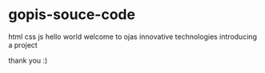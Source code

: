 # gopis-souce-code
html css js
hello world 
welcome to ojas innovative technologies 
introducing a project




thank you :)
